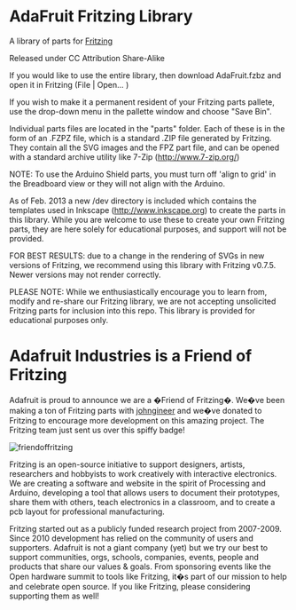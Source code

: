 AdaFruit Fritzing Library
==========================

A library of parts for [Fritzing](http://fritzing.org/)

Released under CC Attribution Share-Alike

If you would like to use the entire library, then download AdaFruit.fzbz and
open it in Fritzing (File | Open... )

If you wish to make it a permanent resident of your Fritzing parts pallete, use
the drop-down menu in the pallette window and choose "Save Bin".

Individual parts files are located in the "parts" folder. Each of these is in 
the form of an .FZPZ file, which is a standard .ZIP file generated by Fritzing.
They contain all the SVG images and the FPZ part file, and can be opened with a 
standard archive utility like 7-Zip (http://www.7-zip.org/)

NOTE: To use the Arduino Shield parts, you must turn off 'align to grid' in the
Breadboard view or they will not align with the Arduino.

As of Feb. 2013 a new /dev directory is included which contains the templates 
used in Inkscape (http://www.inkscape.org) to create the parts in this library.
While you are welcome to use these to create your own Fritzing parts, they are 
here solely for educational purposes, and support will not be provided. 

FOR BEST RESULTS: due to a change in the rendering of SVGs in new versions of 
Fritzing, we recommend using this library with Fritzing v0.7.5. Newer versions
may not render correctly.

PLEASE NOTE: While we enthusiastically encourage you to learn from, modify and 
re-share our Fritzing library, we are not accepting unsolicited Fritzing parts 
for inclusion into this repo. This library is provided for educational purposes
only.


Adafruit Industries is a Friend of Fritzing
============================================

Adafruit is proud to announce we are a �Friend of Fritzing�. We�ve been making
 a ton of Fritzing parts with [johngineer](http://www.johngineer.com) and we�ve donated to Fritzing to 
encourage more development on this amazing project. The Fritzing team just 
sent us over this spiffy badge!

![friendoffritzing](http://www.adafruit.com/adablog/wp-content/uploads/2012/09/friend_of_fritzing-badge-pixelopt.jpg)

Fritzing is an open-source initiative to support designers, artists, 
researchers and hobbyists to work creatively with interactive electronics. 
We are creating a software and website in the spirit of Processing and 
Arduino, developing a tool that allows users to document their prototypes, 
share them with others, teach electronics in a classroom, and to create a 
pcb layout for professional manufacturing. 

Fritzing started out as a publicly funded research project from 2007-2009. 
Since 2010 development has relied on the community of users and supporters. 
Adafruit is not a giant company (yet) but we try our best to support 
communities, orgs, schools, companies, events, people and products that share 
our values & goals. From sponsoring events like the Open hardware summit to 
tools like Fritzing, it�s part of our mission to help and celebrate open 
source. If you like Fritzing, please considering supporting them as well!
